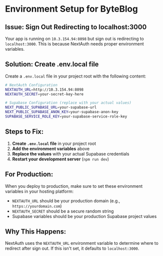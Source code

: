 # Environment Setup for ByteBlog

## Issue: Sign Out Redirecting to localhost:3000

Your app is running on `10.3.154.94:8098` but sign out is redirecting to `localhost:3000`. This is because NextAuth needs proper environment variables.

## Solution: Create .env.local file

Create a `.env.local` file in your project root with the following content:

```bash
# NextAuth Configuration
NEXTAUTH_URL=http://10.3.154.94:8098
NEXTAUTH_SECRET=your-secret-key-here

# Supabase Configuration (replace with your actual values)
NEXT_PUBLIC_SUPABASE_URL=your-supabase-url
NEXT_PUBLIC_SUPABASE_ANON_KEY=your-supabase-anon-key
SUPABASE_SERVICE_ROLE_KEY=your-supabase-service-role-key
```

## Steps to Fix:

1. **Create `.env.local` file** in your project root
2. **Add the environment variables** above
3. **Replace the values** with your actual Supabase credentials
4. **Restart your development server** (`npm run dev`)

## For Production:

When you deploy to production, make sure to set these environment variables in your hosting platform:

- `NEXTAUTH_URL` should be your production domain (e.g., `https://yourdomain.com`)
- `NEXTAUTH_SECRET` should be a secure random string
- Supabase variables should be your production Supabase project values

## Why This Happens:

NextAuth uses the `NEXTAUTH_URL` environment variable to determine where to redirect after sign out. If this isn't set, it defaults to `localhost:3000`.
